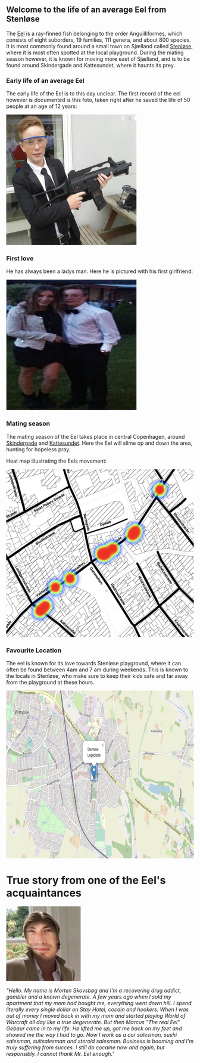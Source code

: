 ## Welcome to the life of an average Eel from Stenløse

The [Eel](https://en.wikipedia.org/wiki/Eel) is a ray-finned fish belonging to the order Anguilliformes, which consists of eight suborders, 19 families, 111 genera, and about 800 species. It is most commonly found around a small town on Sjælland called [Stenløse](https://da.wikipedia.org/wiki/Stenl%C3%B8se), where it is most often spotted at the local playground. During the mating season however, it is known for moving more east of Sjælland, and is to be found around Skindergade and Kattesundet, where it haunts its prey.





### Early life of an average Eel

The early life of the Eel is to this day unclear. The first record of the eel however is documented is this foto, taken right after he saved the life of 50 people at an age of 12 years:

<img src="eelbadboy.png" width="350" height="350">



### First love 
He has always been a ladys man. Here he is pictured with his first girlfriend:


<img src="eeldamer.png" width="350" height="350">


### Mating season

The mating season of the Eel takes place in central Copenhagen, around [Skindergade](https://www.facebook.com/realnicksoe) and [Kattesundet](https://www.facebook.com/christianruskov). Here the Eel will slime op and down the area, hunting for hopeless pray.

Heat map illustrating the Eels movement: 


<img src="heatmap.png" width="550" height="450">


### Favourite Location 
The eel is known for its love towards Stenløse playground, where it can often be found between 4am and 7 am during weekends. This is known to the locals in Stenløse, who make sure to keep their kids safe and far away from the playground at these hours.


<img src="Legeplads.png" width="550" height="450">




# True story from one of the Eel's acquaintances


<img src="morten.png" width="200" height="200">


*"Hello. My name is Morten Skovsbøg and I'm a recovering drug addict, gambler and a known degenerate. A few years ago when I sold my apartment that my mom had bought me, everything went down hill. I spend literally every single dollar on Stay Hotel, cocain and hookers. When I was out of money I moved back in with my mom and started playing World of Warcraft all day like a true degenerate. But then Marcus "The real Eel" Gebaur came in to my life. He lifted me up, got me back on my feet and showed me the way I had to go. Now I work as a car salesman, sushi salesman, suitsalesman and steroid salesman. Business is booming and I'm truly suffering from succes. I still do cocaine now and again, but responsibly. I cannot thank Mr. Eel enough."*



